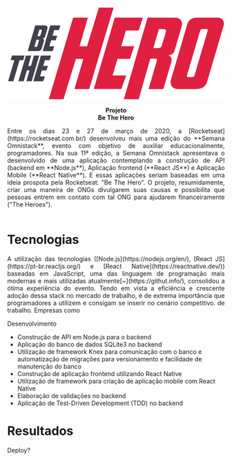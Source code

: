 <header>

<p align="center">
  <img src="/frontend/src/assets/logo.svg">
</p>

<p align="center">
  <b>Projeto</b><br>
  <b>Be The Hero</b><br>
</p>

<p align="justify">
Entre os dias 23 e 27 de março de 2020, a [Rocketseat](https://rocketseat.com.br/) desenvolveu mais uma edição do **Semana Omnistack**, evento com objetivo de auxiliar educacionalmente, programadores. Na sua 11ª edição, a Semana Omnistack apresentava o desenvolvido de uma 
aplicação contemplando a construção de API (backend em **Node.js**), Aplicação frontend (**React JS**) e Aplicação Mobile (**React Native**). E essas aplicações seriam baseadas em uma ideia prospota pela Rocketseat: "Be The Hero". O projeto, resumidamente, criar
uma maneira de ONGs divulgarem suas causas e possibilita que pessoas entrem em contato com tal ONG para ajudarem financeiramente ("The Heroes").
</p>

</header>

<main>

# Tecnologias
<p align="justify">
A utilização das tecnologias ([Node.js](https://nodejs.org/en/), [React JS](https://pt-br.reactjs.org/) e [React Native](https://reactnative.dev/)) baseadas em JavaScript, uma das linguagem de programação mais modernas e mais utilizadas  atualmente[~](https://githut.info/), consolidou a ótima experiência do evento. Tendo em vista a eficiência e crescente adoção dessa
stack no mercado de trabalho, é de extrema importância que programadores a utilizem e consigam se inserir no cenário competitivo.
de trabalho. Empresas como
</p>

<p align="justify">
Desenvolvimento
 <ul>
  <li>
    Construção de API em Node.js para o backend
  </li>
  <li>
    Aplicação do banco de dados SQLite3 no backend
  </li>
  <li>
    Utilização de framework Knex para comunicação com o banco e automatização de migrações para versionamento e facilidade de manutenção do banco</li>
  <li>
    Construção de aplicação frontend utilizando React Native
  </li>
  <li>
    Utilização de framework para criação de aplicação mobile com React Native
  </li>
  <li>
    Elaboração de validações no backend
  </li>
  <li>
    Aplicação de Test-Driven Development (TDD) no backend
  </li>
 </ul>
</p>

# Resultados

<p align="justify">
Deploy?
</p>

</main>
